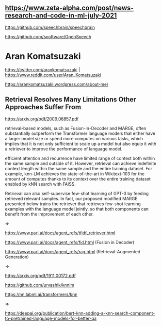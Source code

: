## https://www.zeta-alpha.com/post/news-research-and-code-in-ml-july-2021

https://github.com/speechbrain/speechbrain

https://github.com/sooftware/OpenSpeech

# Aran Komatsuzaki

https://twitter.com/arankomatsuzaki | https://www.reddit.com/user/Aran_Komatsuzaki

https://arankomatsuzaki.wordpress.com/about-me/



## Retrieval Resolves Many Limitations Other Approaches Suffer From
https://arxiv.org/pdf/2009.06857.pdf

retrieval-based models, such as Fusion-in-Decoder and MARGE, often substantially outperform the Transformer language models that either have a larger model size or spend more computes on various tasks, which implies that it is not only sufficient to scale up a model but also equip it with a retriever to improve the performance
of language model. 


efficient attention and recurrence have limited range of context both within the same sample and outside of it. However, retrieval can achieve indefinite context length within the same sample and the entire training dataset. For example, knn-LM achieves the state-of-the-art in Wikitext-103 for the amount of computes thanks to its context over the entire training dataset enabled by kNN search with FAISS.

Retrieval can also self-supervise few-shot learning of GPT-3 by feeding retrieved relevant samples. In fact, our proposed modified MARGE presented below trains the retriever that retrieves few-shot learning examples with the language model jointly, so that both components can benefit from the improvement of each other.

=>

https://www.parl.ai/docs/agent_refs/tfidf_retriever.html

https://www.parl.ai/docs/agent_refs/fid.html (Fusion in Decoder)

https://www.parl.ai/docs/agent_refs/rag.html (Retrieval-Augmented Generation)


=>

https://arxiv.org/pdf/1911.00172.pdf

https://github.com/urvashik/knnlm

https://nn.labml.ai/transformers/knn

=>

https://deepai.org/publication/bert-knn-adding-a-knn-search-component-to-pretrained-language-models-for-better-qa
